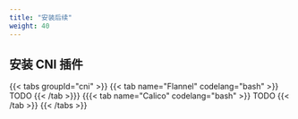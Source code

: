 ```yaml
---
title: "安装后续"
weight: 40
---
```


## 安装 CNI 插件

{{< tabs groupId="cni" >}}
{{< tab name="Flannel" codelang="bash" >}}
TODO
{{< /tab >}}}
{{{< tab name="Calico" codelang="bash" >}}
TODO
{{< /tab >}}
{{< /tabs >}}


